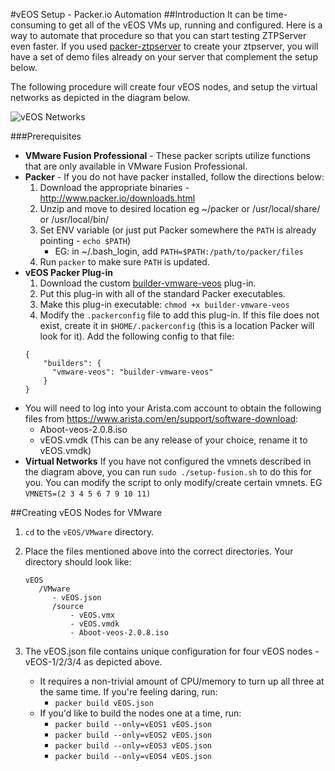 #vEOS Setup - Packer.io Automation
##Introduction
It can be time-consuming to get all of the vEOS VMs up, running and configured.
Here is a way to automate that procedure so that you can start testing ZTPServer even faster.
If you used [packer-ztpserver](https://github.com/arista-eosplus/packer-ztpserver) to create your ztpserver, you will have a set of demo files already on your server that complement the setup below.

The following procedure will create four vEOS nodes,
and setup the virtual networks as depicted in the diagram below.

![vEOS Networks](https://github.com/arista-eosplus/packer-veos/blob/master/gh-pages/images/vEOS-spine-leaf-vmware.jpg)

###Prerequisites

 * **VMware Fusion Professional** - These packer scripts utilize functions that are only available in VMware Fusion Professional.
 * **Packer** - If you do not have packer installed, follow the directions below:
    1. Download the appropriate binaries - http://www.packer.io/downloads.html
    2. Unzip and move to desired location eg ~/packer or /usr/local/share/ or /usr/local/bin/
    3. Set ENV variable (or just put Packer somewhere the ```PATH``` is already pointing - ```echo $PATH```)
        * EG: in ~/.bash_login, add ```PATH=$PATH:/path/to/packer/files```
    4. Run ```packer``` to make sure ```PATH``` is updated.
 * **vEOS Packer Plug-in**
    1. Download the custom [builder-vmware-veos](https://www.dropbox.com/s/7w57dyai1qgdd82/builder-vmware-veos) plug-in.
    2. Put this plug-in with all of the standard Packer executables.
    3. Make this plug-in executable: ```chmod +x builder-vmware-veos```
    4. Modify the ```.packerconfig``` file to add this plug-in.  If this file does not exist, create it in ```$HOME/.packerconfig``` (this is a location Packer will look for it). Add the following config to that file:
    ```
    {
        "builders": {
          "vmware-veos": "builder-vmware-veos"
        }
    }
    ```
 * You will need to log into your Arista.com account to obtain the following files from https://www.arista.com/en/support/software-download:
     * Aboot-veos-2.0.8.iso
     * vEOS.vmdk (This can be any release of your choice, rename it to vEOS.vmdk)
 * **Virtual Networks**
     If you have not configured the vmnets described in the diagram above, you can run ```sudo ./setup-fusion.sh``` to do this for you.  You can modify the script to only modify/create certain vmnets.
     EG ```VMNETS=(2 3 4 5 6 7 9 10 11)```

##Creating vEOS Nodes for VMware
1. ```cd``` to the ```vEOS/VMware``` directory.
2. Place the files mentioned above into the correct directories. Your directory should look like:

    ```
    vEOS
       /VMware
          - vEOS.json
          /source
              - vEOS.vmx
              - vEOS.vmdk
              - Aboot-veos-2.0.8.iso
    ```
3. The vEOS.json file contains unique configuration for four vEOS nodes - vEOS-1/2/3/4 as depicted above.
    * It requires a non-trivial amount of CPU/memory to turn up all three at the same time.  If you're feeling daring, run:
        * ```packer build vEOS.json```
    * If you'd like to build the nodes one at a time, run:
        * ```packer build --only=vEOS1 vEOS.json```
        * ```packer build --only=vEOS2 vEOS.json```
        * ```packer build --only=vEOS3 vEOS.json```
        * ```packer build --only=vEOS4 vEOS.json```
